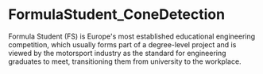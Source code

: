 # FormulaStudent_ConeDetection
Formula Student (FS) is Europe's most established educational engineering competition, which usually forms part of a degree-level project and is viewed by the motorsport industry as the standard for engineering graduates to meet, transitioning them from university to the workplace.
